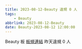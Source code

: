 ```yaml
---
title: 2023-08-12-Beauty 違規 0 人
tags:
    - Beauty
abbrlink: 2023-08-12-Beauty
date: Beauty-2023-08-12 12:00:00
---
```

Beauty 板 [板規連結](https://www.ptt.cc/bbs/Beauty/M.1630069980.A.84B.html)
昨天違規 0 人
